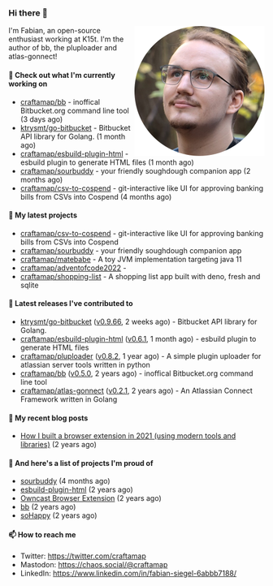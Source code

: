 ### Hi there 👋

<img src="https://raw.githubusercontent.com/craftamap/craftamap/master/assets/profile_picture.png" align="right" width="256"/>

I'm Fabian, an open-source enthusiast working at K15t. I'm the author of bb, the pluploader and atlas-gonnect!

#### 👷 Check out what I'm currently working on

- [craftamap/bb](https://github.com/craftamap/bb) - inoffical Bitbucket.org command line tool (3 days ago)
- [ktrysmt/go-bitbucket](https://github.com/ktrysmt/go-bitbucket) - Bitbucket API library for Golang. (1 month ago)
- [craftamap/esbuild-plugin-html](https://github.com/craftamap/esbuild-plugin-html) - esbuild plugin to generate HTML files (1 month ago)
- [craftamap/sourbuddy](https://github.com/craftamap/sourbuddy) - your friendly soughdough companion app (2 months ago)
- [craftamap/csv-to-cospend](https://github.com/craftamap/csv-to-cospend) - git-interactive like UI for approving banking bills from CSVs into Cospend (4 months ago)

#### 🌱 My latest projects

- [craftamap/csv-to-cospend](https://github.com/craftamap/csv-to-cospend) - git-interactive like UI for approving banking bills from CSVs into Cospend
- [craftamap/sourbuddy](https://github.com/craftamap/sourbuddy) - your friendly soughdough companion app
- [craftamap/matebabe](https://github.com/craftamap/matebabe) - A toy JVM implementation targeting java 11
- [craftamap/adventofcode2022](https://github.com/craftamap/adventofcode2022) - 
- [craftamap/shopping-list](https://github.com/craftamap/shopping-list) - A shopping list app built with deno, fresh and sqlite

#### 🔭 Latest releases I've contributed to

- [ktrysmt/go-bitbucket](https://github.com/ktrysmt/go-bitbucket) ([v0.9.66](https://github.com/ktrysmt/go-bitbucket/releases/tag/v0.9.66), 2 weeks ago) - Bitbucket API library for Golang.
- [craftamap/esbuild-plugin-html](https://github.com/craftamap/esbuild-plugin-html) ([v0.6.1](https://github.com/craftamap/esbuild-plugin-html/releases/tag/v0.6.1), 1 month ago) - esbuild plugin to generate HTML files
- [craftamap/pluploader](https://github.com/craftamap/pluploader) ([v0.8.2](https://github.com/craftamap/pluploader/releases/tag/v0.8.2), 1 year ago) - A simple plugin uploader for atlassian server tools written in python
- [craftamap/bb](https://github.com/craftamap/bb) ([v0.5.0](https://github.com/craftamap/bb/releases/tag/v0.5.0), 2 years ago) - inoffical Bitbucket.org command line tool
- [craftamap/atlas-gonnect](https://github.com/craftamap/atlas-gonnect) ([v0.2.1](https://github.com/craftamap/atlas-gonnect/releases/tag/v0.2.1), 2 years ago) - An Atlassian Connect Framework written in Golang

#### 📜 My recent blog posts


- [How I built a browser extension in 2021 (using modern tools and libraries)](https://siegelfabian.de/posts/2021/02/how-i-built-a-browser-extension-in-2021/) (2 years ago)

#### 🦚 And here's a list of projects I'm proud of


- [sourbuddy](https://siegelfabian.de/projects/2023/sourbuddy/) (4 months ago)
- [esbuild-plugin-html](https://siegelfabian.de/projects/2021/esbuild-plugin-html/) (2 years ago)
- [Owncast Browser Extension](https://siegelfabian.de/projects/2021/owncast-browser-extension/) (2 years ago)
- [bb](https://siegelfabian.de/projects/2021/bb/) (2 years ago)
- [soHappy](https://siegelfabian.de/projects/2020/sohappy/) (2 years ago)

#### 📫 How to reach me

- Twitter: https://twitter.com/craftamap
- Mastodon: https://chaos.social/@craftamap
- LinkedIn: https://www.linkedin.com/in/fabian-siegel-6abbb7188/
